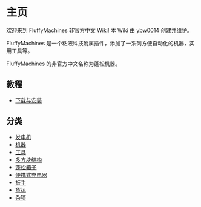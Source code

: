 # 主页

欢迎来到 FluffyMachines 非官方中文 Wiki! 本 Wiki 由 [ybw0014](https://github.com/ybw0014) 创建并维护。

FluffyMachines 是一个粘液科技附属插件，添加了一系列方便自动化的机器，实用工具等。

FluffyMachines 的非官方中文名称为蓬松机器。

## 教程

- [下载与安装](/Install#FluffyMachines)

## 分类

- [发电机](./Generators)
- [机器](./Machines)
- [工具](./Tools)
- [多方块结构](./Multiblocks)
- [蓬松箱子](./Barrels)
- [便携式充电器](./Portable-Chargers)
- [扳手](./Wrenches)
- [货运](./Cargo)
- [杂项](./Misc)
